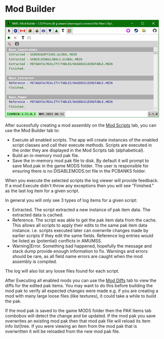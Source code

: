 # Mod Builder
![](Tab_ModBuild1.png)

After sucessfully creating a mod assembly on the [Mod Scripts](Tab_ModScripts.md) tab, you can use the Mod Builder tab to:
- Execute all enabled scripts.
  The app will create instances of the enabled script classes and call their execute methods.
  Scripts are executed in the order they are displayed in the Mod Scripts tab (alphabetical).
- Build an in-memory mod pak file.
- Save the in-memory mod pak file to disk.
  By default it will prompt to save Mod.pak in the game MODS folder.
  The user is responsible for ensuring there is no DISABLEMODS.txt file in the PCBANKS folder.

When you execute the selected scripts the log viewer will provide feedback.
If a mod Execute didn't throw any exceptions then you will see "Finished." as the last log item for a given script.

In general you will only see 3 types of log items for a given script:
- Extracted.  The script extracted a new instance of pak item data.  The extracted data is cached.
- Reference.  The script was able to get the pak item data from the cache.
  This allows all scripts to apply their edits to the same pak item data instance.
  i.e. scripts executed later can overwrite changes made by earlier scripts if they edit the same fields.
  Reference log entries would be listed as (potential) conflicts in AMUMSS.
- Warning|Error.  Something bad happened, hopefully the message and stack dump provide enough information to fix.
  Warnings and errors should be rare, as all field name errors are caught when the mod assembly is compiled.

The log will also list any loose files found for each script.

After Executing all enabled mods you can use the [Mod Diffs](Tab_ModDiffs.md) tab to view the diffs for the edited pak items.
You may want to do this before building the mod pak to verify all expected changes were made
e.g. if you are creating a mod with many large loose files (like textures), it could take a while to build the pak.

If the mod pak is saved to the game MODS folder then the PAK Items tab combobox will detect the change and be updated.
If the mod pak you save overwrites an existing mod pak then that mod pak file will reload its item info list|tree.
If you were viewing an item from the mod pak that is overwritten it will be reloaded from the new mod pak file.

</br>
